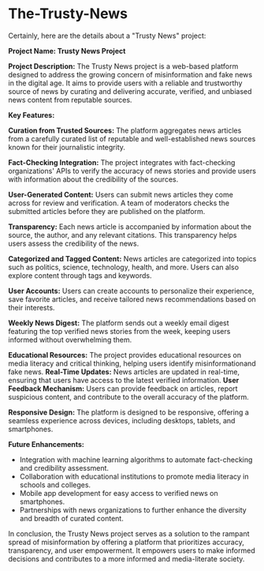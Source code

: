 # The-Trusty-News

Certainly, here are the details about a "Trusty News" project:

**Project Name: Trusty News Project**

**Project Description:**
The Trusty News project is a web-based platform designed to address the growing concern of misinformation and fake news in the digital age.
It aims to provide users with a reliable and trustworthy source of news by curating and delivering accurate, verified, and unbiased news 
content from reputable sources.

**Key Features:**

 **Curation from Trusted Sources:** The platform aggregates news articles from a carefully curated list of reputable and well-established news
   sources known for their journalistic integrity.

**Fact-Checking Integration:** The project integrates with fact-checking organizations' APIs to verify the accuracy of news stories and provide 
users with information about the credibility of the sources.

 **User-Generated Content:** Users can submit news articles they come across for review and verification. A team of moderators checks the submitted
 articles before they are published on the platform.

 **Transparency:** Each news article is accompanied by information about the source, the author, and any relevant citations. This transparency helps 
 users assess the credibility of the news.

 **Categorized and Tagged Content:** News articles are categorized into topics such as politics, science, technology, health, and more. Users can
 also explore content through tags and keywords.

 **User Accounts:** Users can create accounts to personalize their experience, save favorite articles, and receive tailored news recommendations based
 on their interests.

**Weekly News Digest:** The platform sends out a weekly email digest featuring the top verified news stories from the week, keeping users informed
 without overwhelming them.

 **Educational Resources:** The project provides educational resources on media literacy and critical thinking, helping users identify misinformationand fake news.
 **Real-Time Updates:** News articles are updated in real-time, ensuring that users have access to the latest verified information.
 **User Feedback Mechanism:** Users can provide feedback on articles, report suspicious content, and contribute to the overall accuracy of the platform.

 **Responsive Design:** The platform is designed to be responsive, offering a seamless experience across devices, including desktops, tablets, and smartphones.


**Future Enhancements:**

- Integration with machine learning algorithms to automate fact-checking and credibility assessment.
- Collaboration with educational institutions to promote media literacy in schools and colleges.
- Mobile app development for easy access to verified news on smartphones.
- Partnerships with news organizations to further enhance the diversity and breadth of curated content.

In conclusion, the Trusty News project serves as a solution to the rampant spread of misinformation by offering a platform that prioritizes accuracy, 
transparency, and user empowerment. It empowers users to make informed decisions and contributes to a more informed and media-literate society.
